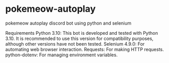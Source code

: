 # pokemeow-autoplay
pokemeow autoplay discord bot using python and selenium

Requirements
Python 3.10: This bot is developed and tested with Python 3.10. It is recommended to use this version for compatibility purposes, although other versions have not been tested.
Selenium 4.9.0: For automating web browser interaction.
Requests: For making HTTP requests.
python-dotenv: For managing environment variables.



